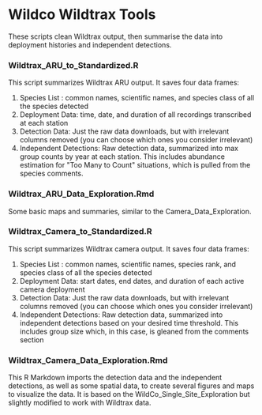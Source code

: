 # Wildco Wildtrax Tools
These scripts clean Wildtrax output, then summarise the data into deployment histories and independent detections.

### Wildtrax_ARU_to_Standardized.R
This script summarizes Wildtrax ARU output. It saves four data frames: 
1. Species List : common names, scientific names, and species class of all the species detected
2. Deployment Data: time, date, and duration of all recordings transcribed at each station
3. Detection Data: Just the raw data downloads, but with irrelevant columns removed (you can choose which ones you consider irrelevant)
4. Independent Detections: Raw detection data, summarized into max group counts by year at each station. This includes abundance estimation for "Too Many to Count" situations, which is pulled from the species comments.

### Wildtrax_ARU_Data_Exploration.Rmd

Some basic maps and summaries, similar to the Camera_Data_Exploration.

### Wildtrax_Camera_to_Standardized.R
This script summarizes Wildtrax camera output. It saves four data frames:
1. Species List : common names, scientific names, species rank, and species class of all the species detected
2. Deployment Data: start dates, end dates, and duration of each active camera deployment
3. Detection Data: Just the raw data downloads, but with irrelevant columns removed (you can choose which ones you consider irrelevant)
4. Independent Detections: Raw detection data, summarized into independent detections based on your desired time threshold. This includes group size which, in this case, is gleaned from the comments section

### Wildtrax_Camera_Data_Exploration.Rmd
This R Markdown imports the detection data and the independent detections, as well as some spatial data, to create several figures and maps to visualize the data. It is based on the WildCo_Single_Site_Exploration but slightly modified to work with Wildtrax data.
